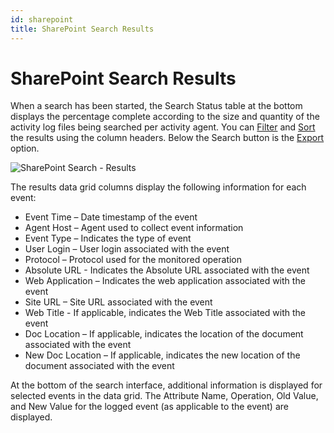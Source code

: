 ```yaml
---
id: sharepoint
title: SharePoint Search Results
---
```


# SharePoint Search Results

When a search has been started, the Search Status table at the bottom displays the percentage complete according to the size and quantity of the activity log files being searched per activity agent. You can [Filter](/Admin/Search/Overview.md#filter "Filter") and [Sort](/Admin/Search/Overview.md#sort "Sort") the results using the column headers. Below the Search button is the [Export](/Admin/Search/Overview.md#export "Export") option.

![SharePoint Search - Results](/img/activitymonitor/admin/SharePointSearchResults.png "SharePoint Search - Results")

The results data grid columns display the following information for each event:

- Event Time – Date timestamp of the event
- Agent Host – Agent used to collect event information
- Event Type – Indicates the type of event
- User Login – User login associated with the event
- Protocol – Protocol used for the monitored operation
- Absolute URL - Indicates the Absolute URL associated with the event
- Web Application – Indicates the web application associated with the event
- Site URL – Site URL associated with the event
- Web Title - If applicable, indicates the Web Title associated with the event
- Doc Location – If applicable, indicates the location of the document associated with the event
- New Doc Location – If applicable, indicates the new location of the document associated with the event

At the bottom of the search interface, additional information is displayed for selected events in the data grid. The Attribute Name, Operation, Old Value, and New Value for the logged event (as applicable to the event) are displayed.